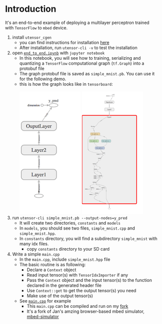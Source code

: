 # Introduction

It's an end-to-end example of deploying a multilayer perceptron trained with `TensorFlow` to `mbed` device.

1. install `utensor_cgen`
    - you can find instructions for installation [here](https://github.com/uTensor/utensor_cgen#installation-python-2--3)
    - After installation, run `utensor-cli -v` to test the installation
2. open [`end_to_end.ipynb`](end_to_end.ipynb) with `jupyter notebook`
    - In this notebook, you will see how to training, serializing and quantizing a `TensorFlow` computational graph (`tf.Graph`) into a protobuf file
    - The graph protobuf file is saved as `simple_mnist.pb`. You can use it for the following demo.
    - this is how the graph looks like in `tensorboard`:<br/><br/><div><img src=readme_imgs/quant_mnist.png width=200 height=400 /> <img src=readme_imgs/quant_mnist_expend.png width=200 height=400 /></div>
3. run `utensor-cli simple_mnist.pb --output-nodes=y_pred`
    - It will create two directories, `constants` and `models`
    - In `models`, you should see two files, `simple_mnist.cpp` and `simple_mnist.hpp`.
    - In `constants` directory, you will find a subdirectory `simple_mnist` with many idx files.
        - copy `constants` directory to your SD card
4. Write a simple `main.cpp`
    - In the `main.cpp`, include `simple_mnist.hpp` file
    - The basic routine is as following:
        - Declare a `Context` object
        - Read input tensor(s) with `TensorIdxImporter` if any
        - Pass the `Context` object and the input tensor(s) to the function declared in the generated header file
        - Use `Context::get` to get the output tensor(s) you need
        - Make use of the output tensor(s)
    - See [`main.cpp`](main.cpp) for example
        - This `main.cpp` can be compiled and run on my [fork](https://github.com/dboyliao/mbed-simulator/tree/end2end)
        - It's a fork of Jan's amzing browser-based mbed simulator, [mbed-simulator](https://github.com/janjongboom/mbed-simulator)
